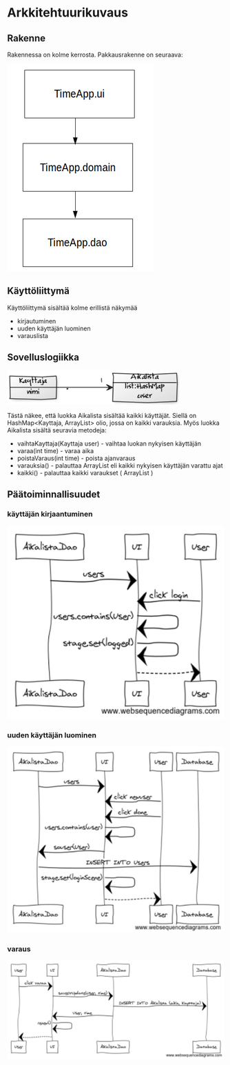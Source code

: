 # Arkkitehtuurikuvaus

## Rakenne

Rakennessa on kolme kerrosta. Pakkausrakenne on seuraava:

<img src="https://github.com/olegTervo/otm-harjoitustyo/blob/master/dokumentaatio/pic/rakenne.png">

## Käyttöliittymä

Käyttöliittymä sisältää kolme erillistä näkymää

- kirjautuminen
- uuden käyttäjän luominen
- varauslista

## Sovelluslogiikka

<img src="https://github.com/olegTervo/otm-harjoitustyo/blob/master/dokumentaatio/pic/logiikka.png" width="400">

Tästä näkee, että luokka Aikalista sisältää kaikki käyttäjät. Siellä on HashMap<Kayttaja, ArrayList<Integer>> olio, jossa on kaikki varauksia. Myös luokka Aikalista sisältä seuravia metodeja:
  - vaihtaKayttaja(Kayttaja user) - vaihtaa luokan nykyisen käyttäjän
  - varaa(int time) - varaa aika
  - poistaVaraus(int time) - poista ajanvaraus
  - varauksia() - palauttaa ArrayList<Integer> eli kaikki nykyisen käyttäjän varattu ajat
  - kaikki() - palauttaa kaikki varaukset ( ArrayList<Integer> )
  
## Päätoiminnallisuudet

### käyttäjän kirjaantuminen

<img src="https://github.com/olegTervo/otm-harjoitustyo/blob/master/dokumentaatio/pic/sek1.png" width="600">

### uuden käyttäjän luominen

<img src="https://github.com/olegTervo/otm-harjoitustyo/blob/master/dokumentaatio/pic/sek2.png" width="600">

### varaus

<img src="https://github.com/olegTervo/otm-harjoitustyo/blob/master/dokumentaatio/pic/sek3.png" width="600">
